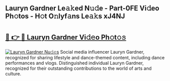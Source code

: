 ## Lauryn Gardner Le𝚊𝚔ed N𝚞𝚍e - Part-0FE Vi𝚍eo Ph𝚘tos - H𝚘t O𝚗lyf𝚊ns Le𝚊𝚔s xJ4NJ

# <h2><a href="http://hf36wq.feru.top/?c=Lauryn+Gardner">🔗 👉 🔴 Lauryn Gardner Vi𝚍𝚎o Ph𝚘t𝚘𝚜</a></h2>

[![Lauryn Gardner Nu𝚍𝚎s](https://i.imgur.com/0TWrTi3.gif)](http://hf36wq.feru.top/?c=Lauryn+Gardner)
Social media influencer Lauryn Gardner, recognized for sharing lifestyle and dance-themed content, including dance performances and vlogs. Distinguished individual Lauryn Gardner, recognized for their outstanding contributions to the world of arts and culture. 
